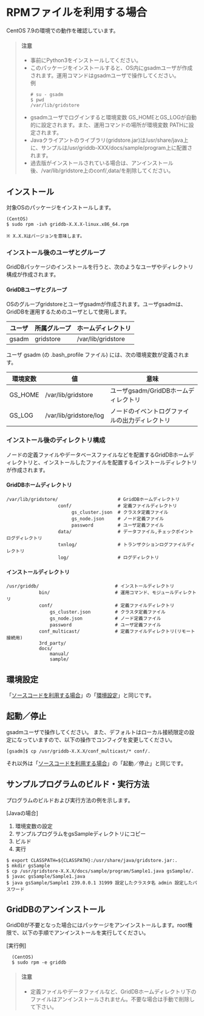 # RPMファイルを利用する場合

  CentOS 7.9の環境での動作を確認しています。

<!--[!WARNING]-->
  >#### 注意
  >- 事前にPython3をインストールしてください。
  >- このパッケージをインストールすると、OS内にgsadmユーザが作成されます。運用コマンドはgsadmユーザで操作してください。  
  >    例
  >    ```
  >    # su - gsadm
  >    $ pwd
  >    /var/lib/gridstore
  >    ```
  >- gsadmユーザでログインすると環境変数 GS_HOMEとGS_LOGが自動的に設定されます。また、運用コマンドの場所が環境変数 PATHに設定されます。
  >- Javaクライアントのライブラリ(gridstore.jar)は/usr/share/java上に、サンプルは/usr/griddb-XXX/docs/sample/program上に配置されます。
  >- 過去版がインストールされている場合は、アンインストール後、/var/lib/gridstore上のconf/,data/を削除してください。

## インストール

対象OSのパッケージをインストールします。

    (CentOS)
    $ sudo rpm -ivh griddb-X.X.X-linux.x86_64.rpm

    ※ X.X.Xはバージョンを意味します。

### インストール後のユーザとグループ

GridDBパッケージのインストールを行うと、次のようなユーザやディレクトリ構成が作成されます。

#### GridDBユーザとグループ

OSのグループgridstoreとユーザgsadmが作成されます。ユーザgsadmは、GridDBを運用するためのユーザとして使用します。

| ユーザ | 所属グループ | ホームディレクトリ |
|---------|-------|---------------------|
| gsadm | gridstore | /var/lib/gridstore |

ユーザ gsadm (の .bash_profile ファイル) には、次の環境変数が定義されます。

| 環境変数 | 値 | 意味 |
|---------|----|------|
| GS_HOME | /var/lib/gridstore | ユーザgsadm/GridDBホームディレクトリ |
| GS_LOG  | /var/lib/gridstore/log | ノードのイベントログファイルの出力ディレクトリ |



### インストール後のディレクトリ構成

ノードの定義ファイルやデータベースファイルなどを配置するGridDBホームディレクトリと、インストールしたファイルを配置するインストールディレクトリが作成されます。

#### GridDBホームディレクトリ
```
/var/lib/gridstore/                      # GridDBホームディレクトリ
                   conf/                 # 定義ファイルディレクトリ
                        gs_cluster.json  # クラスタ定義ファイル
                        gs_node.json     # ノード定義ファイル
                        password         # ユーザ定義ファイル
                   data/                 # データファイル,チェックポイントログディレクトリ
                   txnlog/               # トランザクションログファイルディレクトリ
                   log/                  # ログディレクトリ
```

#### インストールディレクトリ
```
/usr/griddb/                            # インストールディレクトリ
            bin/                        # 運用コマンド、モジュールディレクトリ
            conf/                       # 定義ファイルディレクトリ
                gs_cluster.json         # クラスタ定義ファイル
                gs_node.json            # ノード定義ファイル
                password                # ユーザ定義ファイル
            conf_multicast/             # 定義ファイルディレクトリ(リモート接続用)
            3rd_party/                  
            docs/
                manual/
                sample/
```

## 環境設定

「[ソースコードを利用する場合](using-source-code.md#ソースコードを利用する場合)」の「[環境設定](using-source-code.md#環境設定)」と同じです。

## 起動／停止

gsadmユーザで操作してください。
また、デフォルトはローカル接続限定の設定になっていますので、以下の操作でコンフィグを変更してください。

    [gsadm]$ cp /usr/griddb-X.X.X/conf_multicast/* conf/.

それ以外は「[ソースコードを利用する場合](using-source-code.md#ソースコードを利用する場合)」の「起動／停止」と同じです。

## サンプルプログラムのビルド・実行方法

プログラムのビルドおよび実行方法の例を示します。

[Javaの場合]

1. 環境変数の設定
2. サンプルプログラムをgsSampleディレクトリにコピー
3. ビルド
4. 実行

```
$ export CLASSPATH=${CLASSPATH}:/usr/share/java/gridstore.jar:.
$ mkdir gsSample
$ cp /usr/gridstore-X.X.X/docs/sample/program/Sample1.java gsSample/.
$ javac gsSample/Sample1.java
$ java gsSample/Sample1 239.0.0.1 31999 設定したクラスタ名 admin 設定したパスワード
```


## GridDBのアンインストール

GridDBが不要となった場合にはパッケージをアンインストールします。root権限で、以下の手順でアンインストールを実行してください。

[実行例]

  ```
    (CentOS)
    $ sudo rpm -e griddb
  ```

<!--[!WARNING]-->
>#### 注意
>- 定義ファイルやデータファイルなど、GridDBホームディレクトリ下のファイルはアンインストールされません。不要な場合は手動で削除して下さい。
